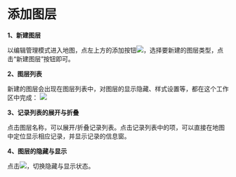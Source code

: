 # 添加图层

**1、新建图层**

以编辑管理模式进入地图，点左上方的添加按钮![](http://pic.dituwuyou.com/map%2Fpicture%2Ficon%2Faddlayer.png)，选择要新建的图层类型，点击“新建图层”按钮即可。

**2、图层列表**

新建的图层会出现在图层列表中，对图层的显示隐藏、样式设置等，都在这个工作区中完成：
![](http://pic.dituwuyou.com/map%2Fpicture%2Flayerlist.png)

**3、记录列表的展开与折叠**

点击图层名称，可以展开/折叠记录列表。点击记录列表中的项，可以直接在地图中定位显示相应记录，并显示记录的信息窗。


**4、图层的隐藏与显示**

点击![](http://pic.dituwuyou.com/map%2Fpicture%2Ficon%2Fvisible.jpg)，切换隐藏与显示状态。

